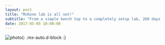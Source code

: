```yaml
---
layout: post
title: "McKone lab is all set!"
subtitle: "From a simple bench top to a completely setup lab, 260 days is all it takes!"
date: 2017-05-05 10:00:00
---
```


![photo](https://github.com/Advay2803/advay2803.github.io/blob/master/assets/img/labin260days.png){: .mx-auto.d-block :}
